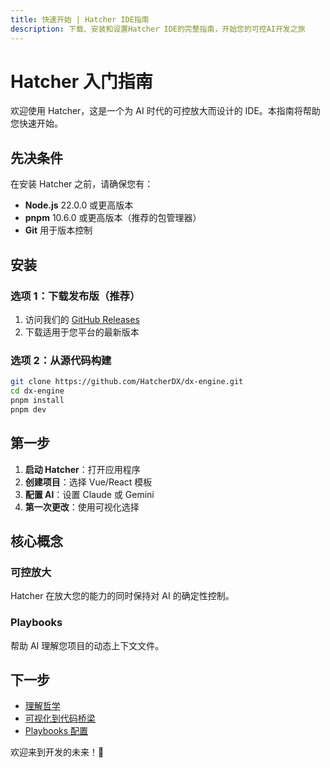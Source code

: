 ```yaml
---
title: 快速开始 | Hatcher IDE指南
description: 下载、安装和设置Hatcher IDE的完整指南，开始您的可控AI开发之旅
---
```


# Hatcher 入门指南

欢迎使用 Hatcher，这是一个为 AI 时代的可控放大而设计的 IDE。本指南将帮助您快速开始。

## 先决条件

在安装 Hatcher 之前，请确保您有：

- **Node.js** 22.0.0 或更高版本
- **pnpm** 10.6.0 或更高版本（推荐的包管理器）
- **Git** 用于版本控制

## 安装

### 选项 1：下载发布版（推荐）

1. 访问我们的 [GitHub Releases](https://github.com/HatcherDX/dx-engine/releases)
2. 下载适用于您平台的最新版本

### 选项 2：从源代码构建

```bash
git clone https://github.com/HatcherDX/dx-engine.git
cd dx-engine
pnpm install
pnpm dev
```

## 第一步

1. **启动 Hatcher**：打开应用程序
2. **创建项目**：选择 Vue/React 模板
3. **配置 AI**：设置 Claude 或 Gemini
4. **第一次更改**：使用可视化选择

## 核心概念

### 可控放大

Hatcher 在放大您的能力的同时保持对 AI 的确定性控制。

### Playbooks

帮助 AI 理解您项目的动态上下文文件。

## 下一步

- [理解哲学](/zh-cn/philosophy)
- [可视化到代码桥梁](/zh-cn/visual-to-code)
- [Playbooks 配置](/zh-cn/playbooks)

欢迎来到开发的未来！🚀
